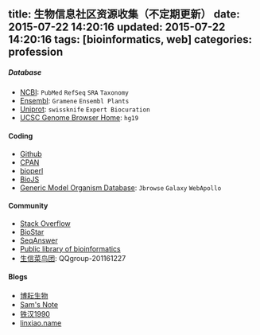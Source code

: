 title: 生物信息社区资源收集（不定期更新）
date: 2015-07-22 14:20:16
updated: 2015-07-22 14:20:16
tags: [bioinformatics, web] 
categories: profession
---

##### Database
- [NCBI](http://ncbi.nlm.nih.gov/): `PubMed` `RefSeq` `SRA` `Taxonomy`
- [Ensembl](http://asia.ensembl.org/): `Gramene` `Ensembl Plants`
- [Uniprot](http://uniprot.org/): `swissknife` `Expert Biocuration`
- [UCSC Genome Browser Home](https://genome.ucsc.edu): `hg19`

#### Coding
- [Github](http://github.com)
- [CPAN](http://cpan.org)
- [bioperl](http://www.bioperl.org/)
- [BioJS](http://biojs.net)
- [Generic Model Organism Database](http://gmod.org/wiki/Main_Page): `Jbrowse` `Galaxy` `WebApollo`

#### Community
- [Stack Overflow](stackoverflow.com/)
- [BioStar](https://www.biostars.org)
- [SeqAnswer](http://seqanswers.com)
- [Public library of bioinformatics](www.plob.org)
- [生信菜鸟团](http://www.bio-info-trainee.com): QQgroup-201161227


#### Blogs
- [博耘生物](http://boyun.sh.cn/bio/)
- [Sam's Note](http://qinqianshan.com)
- [铁汉1990](http://blog.sina.com.cn/tiehan1990)
- [linxiao.name](http://linxiao.name)